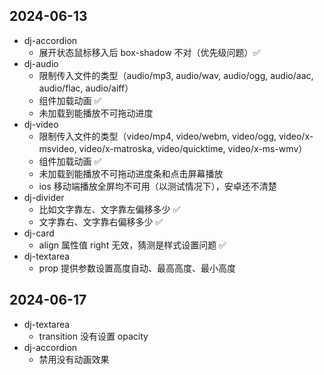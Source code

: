 ## 2024-06-13

- dj-accordion
  - 展开状态鼠标移入后 box-shadow 不对（优先级问题）✅︎
- dj-audio
  - 限制传入文件的类型（audio/mp3, audio/wav, audio/ogg, audio/aac, audio/flac, audio/aiff）
  - 组件加载动画 ✅︎
  - 未加载到能播放不可拖动进度
- dj-video
  - 限制传入文件的类型（video/mp4, video/webm, video/ogg, video/x-msvideo, video/x-matroska, video/quicktime, video/x-ms-wmv）
  - 组件加载动画 ✅︎
  - 未加载到能播放不可拖动进度条和点击屏幕播放
  - ios 移动端播放全屏均不可用（以测试情况下），安卓还不清楚
- dj-divider
  - 比如文字靠左、文字靠左偏移多少 ✅︎
  - 文字靠右、文字靠右偏移多少 ✅︎
- dj-card
  - align 属性值 right 无效，猜测是样式设置问题 ✅︎
- dj-textarea
  - prop 提供参数设置高度自动、最高高度、最小高度

## 2024-06-17

- dj-textarea
  - transition 没有设置 opacity
- dj-accordion
  - 禁用没有动画效果
